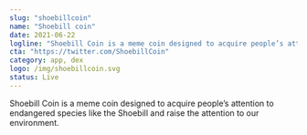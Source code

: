 ```yaml
---
slug: "shoebillcoin"
name: "Shoebill coin"
date: 2021-06-22
logline: "Shoebill Coin is a meme coin designed to acquire people’s attention to endangered species like the Shoebill and raise the attention to our environment."
cta: "https://twitter.com/ShoebillCoin"
category: app, dex
logo: /img/shoebillcoin.svg
status: Live
---
```


Shoebill Coin is a meme coin designed to acquire people’s attention to endangered species like the Shoebill and raise the attention to our environment.
